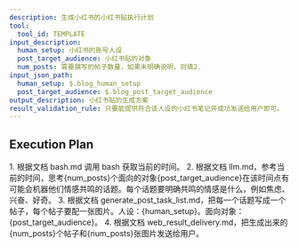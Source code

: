 ```yaml
---
description: 生成小红书的小红书贴执行计划
tool:
  tool_id: TEMPLATE
input_description:
  human_setup: 小红书的账号人设
  post_target_audience: 小红书贴的对象
  num_posts: 需要撰写的帖子数量，如果未明确说明，则填2.
input_json_path:
  human_setup: $.blog_human_setup
  post_target_audience: $.blog_post_target_audience
output_description: 小红书贴的生成方案
result_validation_rule: 只要能提供符合该人设的小红书笔记并成功发送给用户即可。
---
```

## Execution Plan

<new task to execute>
1. 根据文档 bash.md 调用 bash 获取当前的时间。
2. 根据文档 llm.md，参考当前的时间，思考{num_posts}个面向的对象{post_target_audience}在该时间点有可能会机器他们情感共鸣的话题。每个话题要明确共鸣的情感是什么，例如焦虑、兴奋、好奇。
3. 根据文档 generate_post_task_list.md，把每一个话题写成一个帖子，每个帖子要配一张图片。人设：{human_setup}。面向对象：{post_target_audience}。
4. 根据文档 web_result_delivery.md，把生成出来的{num_posts}个帖子和{num_posts}张图片发送给用户。
</new task to execute>